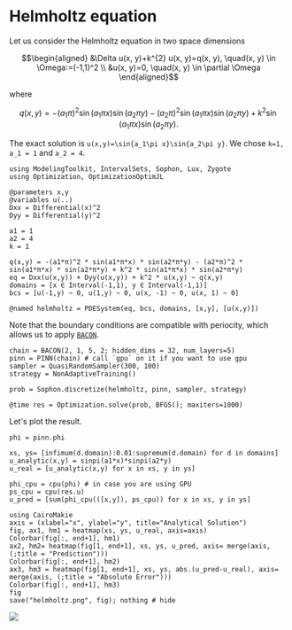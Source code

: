 # Helmholtz equation

Let us consider the Helmholtz equation in two space dimensions

```math
\begin{aligned}
&\Delta u(x, y)+k^{2} u(x, y)=q(x, y), \quad(x, y) \in \Omega:=(-1,1)^2 \\
&u(x, y)=0, \quad(x, y) \in \partial \Omega
\end{aligned}
```
where 
```math 
q(x, y)=-\left(a_{1} \pi\right)^{2} \sin \left(a_{1} \pi x\right) \sin \left(a_{2} \pi y\right)-\left(a_{2} \pi\right)^{2} \sin \left(a_{1} \pi x\right) \sin \left(a_{2} \pi y\right)+k^{2} \sin \left(a_{1} \pi x\right) \sin \left(a_{2} \pi y\right).
```
The exact solution is ``u(x,y)=\sin{a_1\pi x}\sin{a_2\pi y}``. We chose ``k=1, a_1 = 1`` and ``a_2 = 4``.

```@example helmholtz
using ModelingToolkit, IntervalSets, Sophon, Lux, Zygote
using Optimization, OptimizationOptimJL

@parameters x,y
@variables u(..)
Dxx = Differential(x)^2
Dyy = Differential(y)^2

a1 = 1
a2 = 4
k = 1

q(x,y) = -(a1*π)^2 * sin(a1*π*x) * sin(a2*π*y) - (a2*π)^2 * sin(a1*π*x) * sin(a2*π*y) + k^2 * sin(a1*π*x) * sin(a2*π*y)
eq = Dxx(u(x,y)) + Dyy(u(x,y)) + k^2 * u(x,y) ~ q(x,y)
domains = [x ∈ Interval(-1,1), y ∈ Interval(-1,1)]
bcs = [u(-1,y) ~ 0, u(1,y) ~ 0, u(x, -1) ~ 0, u(x, 1) ~ 0]

@named helmholtz = PDESystem(eq, bcs, domains, [x,y], [u(x,y)])
```

Note that the boundary conditions are compatible with periocity, which allows us to apply [`BACON`](@ref).
```@example helmholtz
chain = BACON(2, 1, 5, 2; hidden_dims = 32, num_layers=5)
pinn = PINN(chain) # call `gpu` on it if you want to use gpu
sampler = QuasiRandomSampler(300, 100)  
strategy = NonAdaptiveTraining()

prob = Sophon.discretize(helmholtz, pinn, sampler, strategy) 

@time res = Optimization.solve(prob, BFGS(); maxiters=1000)
```

Let's plot the result.
```@example helmholtz
phi = pinn.phi

xs, ys= [infimum(d.domain):0.01:supremum(d.domain) for d in domains]
u_analytic(x,y) = sinpi(a1*x)*sinpi(a2*y)
u_real = [u_analytic(x,y) for x in xs, y in ys]

phi_cpu = cpu(phi) # in case you are using GPU
ps_cpu = cpu(res.u)
u_pred = [sum(phi_cpu(([x,y]), ps_cpu)) for x in xs, y in ys]

using CairoMakie
axis = (xlabel="x", ylabel="y", title="Analytical Solution")
fig, ax1, hm1 = heatmap(xs, ys, u_real, axis=axis)
Colorbar(fig[:, end+1], hm1)
ax2, hm2= heatmap(fig[1, end+1], xs, ys, u_pred, axis= merge(axis, (;title = "Prediction")))
Colorbar(fig[:, end+1], hm2)
ax3, hm3 = heatmap(fig[1, end+1], xs, ys, abs.(u_pred-u_real), axis= merge(axis, (;title = "Absolute Error")))
Colorbar(fig[:, end+1], hm3)
fig
save("helmholtz.png", fig); nothing # hide
```
![](helmholtz.png)
